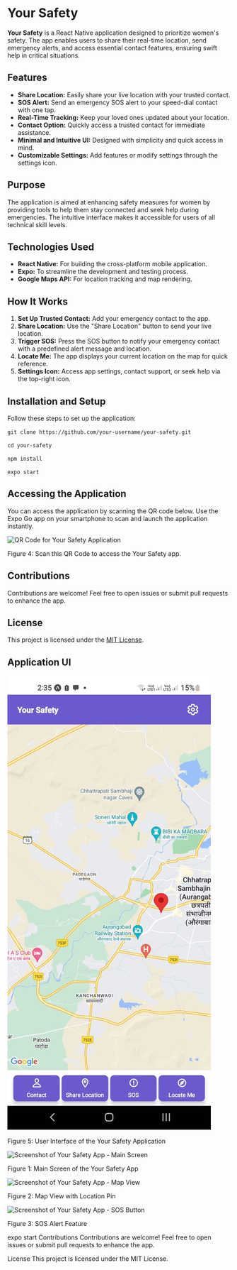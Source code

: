 <h1>Your Safety</h1>
<p><strong>Your Safety</strong> is a React Native application designed to prioritize women's safety. The app enables users to share their real-time location, send emergency alerts, and access essential contact features, ensuring swift help in critical situations.</p>
<h2>Features</h2>
<ul>
<li><strong>Share Location:</strong> Easily share your live location with your trusted contact.</li>
<li><strong>SOS Alert:</strong> Send an emergency SOS alert to your speed-dial contact with one tap.</li>
<li><strong>Real-Time Tracking:</strong> Keep your loved ones updated about your location.</li>
<li><strong>Contact Option:</strong> Quickly access a trusted contact for immediate assistance.</li>
<li><strong>Minimal and Intuitive UI:</strong> Designed with simplicity and quick access in mind.</li>
<li><strong>Customizable Settings:</strong> Add features or modify settings through the settings icon.</li>
</ul>
<h2>Purpose</h2>
<p>The application is aimed at enhancing safety measures for women by providing tools to help them stay connected and seek help during emergencies. The intuitive interface makes it accessible for users of all technical skill levels.</p>
<h2>Technologies Used</h2>
<ul>
<li><strong>React Native:</strong> For building the cross-platform mobile application.</li>
<li><strong>Expo:</strong> To streamline the development and testing process.</li>
<li><strong>Google Maps API:</strong> For location tracking and map rendering.</li>
</ul>
<h2>How It Works</h2>
<ol>
<li><strong>Set Up Trusted Contact:</strong> Add your emergency contact to the app.</li>
<li><strong>Share Location:</strong> Use the "Share Location" button to send your live location.</li>
<li><strong>Trigger SOS:</strong> Press the SOS button to notify your emergency contact with a predefined alert message and location.</li>
<li><strong>Locate Me:</strong> The app displays your current location on the map for quick reference.</li>
<li><strong>Settings Icon:</strong> Access app settings, contact support, or seek help via the top-right icon.</li>
</ol>
<h2>Installation and Setup</h2>
<p>Follow these steps to set up the application:</p>
<pre><code>git clone https://github.com/your-username/your-safety.git</code></pre>
<pre><code>cd your-safety</code></pre>
<pre><code>npm install</code></pre>
<pre><code>expo start</code></pre>
<h2>Accessing the Application</h2>
<p>You can access the application by scanning the QR code below. Use the Expo Go app on your smartphone to scan and launch the application instantly.</p>
<div class="image-gallery">
<img src="qr-code.png" alt="QR Code for Your Safety Application">
<p class="image-caption">Figure 4: Scan this QR Code to access the Your Safety app.</p>
</div>
<h2>Contributions</h2>
<p>Contributions are welcome! Feel free to open issues or submit pull requests to enhance the app.</p>
<h2>License</h2>
<p>This project is licensed under the <a href="LICENSE">MIT License</a>.</p>
<h2>Application UI</h2>
<div class="image-gallery">
<img src="./components/Your_Safety_Application_User_Interface.jpeg" alt="Screenshot of Your Safety Application UI">
<p class="image-caption">Figure 5: User Interface of the Your Safety Application</p>
<img src="ui-screenshot1.png" alt="Screenshot of Your Safety App - Main Screen">
<p class="image-caption">Figure 1: Main Screen of the Your Safety App</p>
<img src="ui-screenshot2.png" alt="Screenshot of Your Safety App - Map View">
<p class="image-caption">Figure 2: Map View with Location Pin</p>
<img src="ui-screenshot3.png" alt="Screenshot of Your Safety App - SOS Button">
<p class="image-caption">Figure 3: SOS Alert Feature</p>
</div>





























expo start
Contributions
Contributions are welcome! Feel free to open issues or submit pull requests to enhance the app.

License
This project is licensed under the MIT License.
